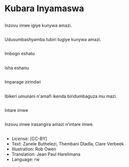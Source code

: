 # Kubara Inyamaswa

##
Inzovu imwe igiye kunywa amazi.

##
Udusumbashyamba tubiri tugiye kunywa amazi.

##
Imbogo eshatu

##
Isha eshanu

##
Imparage zirindwi

##
Ibikeri umunani n'amafi ikenda biridumbaguza mu mazi.

##
Intare imwe

##
Inzovu imwe irasangira amazi n'intare imwe.

##
* License: [CC-BY]
* Text: Zanele Buthelezi, Thembani Dladla, Clare Verbeek
* Illustration: Rob Owen
* Translation: Jean Paul Harelimana
* Language: rw
